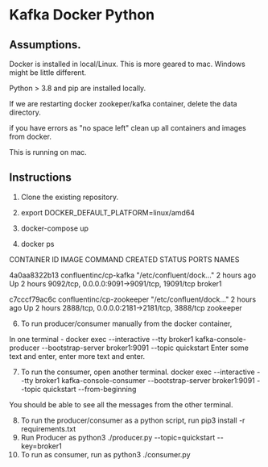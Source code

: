 # Kafka Docker Python

## Assumptions. 
 Docker is installed in local/Linux. This is more geared to mac. Windows might be little different. 

 Python > 3.8 and pip are installed locally.

 If we are restarting docker zookeper/kafka container, delete the data directory. 
 
 if you have errors as "no space left" clean up all containers and images from docker. 
 
 This is running on mac. 


## Instructions

1. Clone the existing repository.

2. export DOCKER_DEFAULT_PLATFORM=linux/amd64

3. docker-compose up 

4. docker ps 

CONTAINER ID   IMAGE                       COMMAND                  CREATED       STATUS       PORTS                                         NAMES

4a0aa8322b13   confluentinc/cp-kafka       "/etc/confluent/dock…"   2 hours ago   Up 2 hours   9092/tcp, 0.0.0.0:9091->9091/tcp, 19091/tcp   broker1

c7cccf79ac6c   confluentinc/cp-zookeeper   "/etc/confluent/dock…"   2 hours ago   Up 2 hours   2888/tcp, 0.0.0.0:2181->2181/tcp, 3888/tcp    zookeeper

6. To run producer/consumer manually from the docker container, 

In one terminal - docker exec --interactive --tty broker1 kafka-console-producer --bootstrap-server broker1:9091  --topic quickstart
Enter some text and enter, enter more text and enter. 

7. To run the consumer, open another terminal. 
docker exec --interactive --tty broker1 kafka-console-consumer --bootstrap-server broker1:9091  --topic quickstart  --from-beginning

You should be able to see all the messages from the other terminal. 

8. To run the producer/consumer as a python script, run pip3 install -r requirements.txt
9. Run Producer as python3 ./producer.py --topic=quickstart --key=broker1
10. To run as consumer, run as python3 ./consumer.py 
